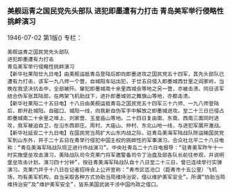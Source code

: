 ### 美舰运青之国民党先头部队  进犯即墨遭有力打击  青岛美军举行侵略性挑衅演习

1946-07-02
第1版()
专栏：

    美舰运青之国民党先头部队
    进犯即墨遭有力打击
    青岛美军举行侵略性挑衅演习
    【新华社莱阳廿九日电】由美舰运抵青岛登陆后即向即墨进攻之国民党五十四军，其先头部队已遭有力打击，该军一九八师一个营，自城阳车站出犯，于廿五日侵入即墨城西廿里之阎家岭，当晚在我坚决抗击中，全部被歼。窜犯即墨城南十余里西城会等地之另一营，亦被击溃。同日该军结合伪军张其陆部，在两架飞机助战下，进扑即墨城郊之舞旗山等地，亦都击溃。
    【新华社莱阳二十五日电】十八日由美舰运抵青岛之国民党五十四军三十六师、一九八师登陆后，即开赴城阳。自磁口、城阳一线，向我新自伪军手中解放之即墨城进攻。至二十三日已侵占即墨城南二十余里之埠上、刘家营、玉皇庙山等地。二十四日复由南、东南、西南三面同时进攻，我军被迫自卫，在沿东西郭庄、周村、大庙山、仲村、东北山地一线，与进犯军展开激战。
    【新华社延安二十九日电】在国民党当局扩大山东内战之际，驻青岛美海军陆战队除运输国民党军到山东外，并于二十五日在青举行侵犯中国主权的挑衅性的军事演习。合众社北平二十八日电称：“青岛美海军陆战队现正进行作战演习”。中央社青岛二十六日电报导：“驻青美军昨午十一时实施堡垒攻击演习，美陆战队司令克莱门将军邀警备司令丁治盘及部各队长前往参观，并说明堡垒攻击计划，演习四十分钟”，按驻青美海军陆战队自十八日至二十三日，曾已连续举行实弹演习。克莱门并于十八日在记者招待会上公开宣称：“青市区迄沧口（距青市十五公里）飞机场，均有美军机构，自当采取各种方式协助当局维持治安，借以维护美军安全”。所谓“协助当局维持治安”及“维护美军安全”，皆系美国武装干涉中国内政之借口。
